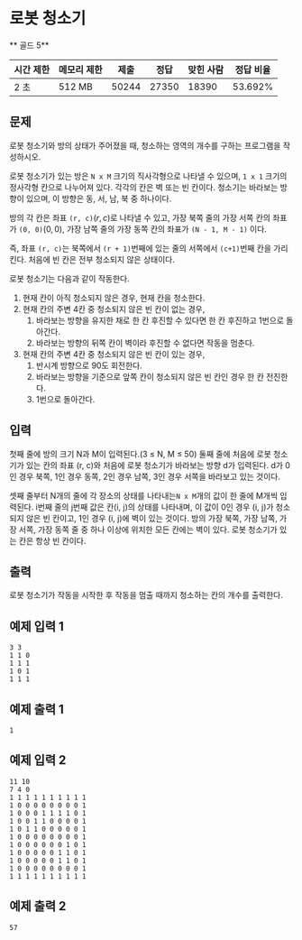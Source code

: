 # 로봇 청소기

** 골드 5**

|시간 제한	|메모리 제한|	제출	|정답	|맞힌 사람|	정답 비율|
|---|---|---|---|---|---|
|2 초	|512 MB	|50244	|27350|	18390|	53.692%|


## 문제 

로봇 청소기와 방의 상태가 주어졌을 때, 청소하는 영역의 개수를 구하는 프로그램을 작성하시오.

로봇 청소기가 있는 방은 ```N x M``` 크기의 직사각형으로 나타낼 수 있으며, ```1 x 1``` 크기의 정사각형 칸으로 나누어져 있다. 각각의 칸은 벽 또는 빈 칸이다. 청소기는 바라보는 방향이 있으며, 이 방향은 동, 서, 남, 북 중 하나이다. 

방의 각 칸은 좌표 ```(r, c)```$(r, c)$로 나타낼 수 있고, 가장 북쪽 줄의 가장 서쪽 칸의 좌표가 ```(0, 0)```$(0, 0)$, 가장 남쪽 줄의 가장 동쪽 칸의 좌표가 ```(N - 1, M - 1)``` 이다. 

즉, 좌표 ```(r, c)```는 북쪽에서 ```(r + 1)```번째에 있는 줄의 서쪽에서
```(c+1)```번째 칸을 가리킨다. 처음에 빈 칸은 전부 청소되지 않은 상태이다.

로봇 청소기는 다음과 같이 작동한다.

1. 현재 칸이 아직 청소되지 않은 경우, 현재 칸을 청소한다.
2. 현재 칸의 주변 4칸 중 청소되지 않은 빈 칸이 없는 경우,
   1. 바라보는 방향을 유지한 채로 한 칸 후진할 수 있다면 한 칸 후진하고 1번으로 돌아간다.
   2. 바라보는 방향의 뒤쪽 칸이 벽이라 후진할 수 없다면 작동을 멈춘다.
3. 현재 칸의 주변 4칸 중 청소되지 않은 빈 칸이 있는 경우,
   1. 반시계 방향으로 90도 회전한다.
   2. 바라보는 방향을 기준으로 앞쪽 칸이 청소되지 않은 빈 칸인 경우 한 칸 전진한다.
   3. 1번으로 돌아간다.

## 입력 

첫째 줄에 방의 크기 N과 M이 입력된다.(3 ≤ N, M ≤ 50) 둘째 줄에 처음에 로봇 청소기가 있는 칸의 좌표 (r, c)와 처음에 로봇 청소기가 바라보는 방향 d가 입력된다.
d가 0인 경우 북쪽, 1인 경우 동쪽, 2인 경우 남쪽, 3인 경우 서쪽을 바라보고 있는 것이다.

셋째 줄부터 N개의 줄에 각 장소의 상태를 나타내는```N x M```개의 값이 한 줄에 M개씩 입력된다.
i번째 줄의 j번째 값은 칸(i, j)의 상태를 나타내며, 이 값이 0인 경우 (i, j)가 청소되지 않은 빈 칸이고, 1인 경우 (i, j)에 벽이 있는 것이다. 방의 가장 북쪽, 가장 남쪽, 가장 서쪽, 가장 동쪽 줄 중 하나 이상에 위치한 모든 칸에는 벽이 있다. 로봇 청소기가 있는 칸은 항상 빈 칸이다.

## 출력 

로봇 청소기가 작동을 시작한 후 작동을 멈출 때까지 청소하는 칸의 개수를 출력한다.

## 예제 입력 1

```
3 3
1 1 0
1 1 1
1 0 1
1 1 1
```

## 예제 출력 1

```
1
```

## 예제 입력 2

```
11 10
7 4 0
1 1 1 1 1 1 1 1 1 1
1 0 0 0 0 0 0 0 0 1
1 0 0 0 1 1 1 1 0 1
1 0 0 1 1 0 0 0 0 1
1 0 1 1 0 0 0 0 0 1
1 0 0 0 0 0 0 0 0 1
1 0 0 0 0 0 0 1 0 1
1 0 0 0 0 0 1 1 0 1
1 0 0 0 0 0 1 1 0 1
1 0 0 0 0 0 0 0 0 1
1 1 1 1 1 1 1 1 1 1
```

## 예제 출력 2

```
57
```